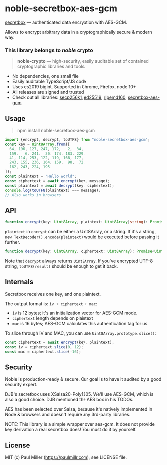 # noble-secretbox-aes-gcm

[secretbox](https://nacl.cr.yp.to/secretbox.html) — authenticated data encryption with AES-GCM.

Allows to encrypt arbitrary data in a cryptographically secure & modern way.

### This library belongs to *noble* crypto

> **noble-crypto** — high-security, easily auditable set of contained cryptographic libraries and tools.

- No dependencies, one small file
- Easily auditable TypeScript/JS code
- Uses es2019 bigint. Supported in Chrome, Firefox, node 10+
- All releases are signed and trusted
- Check out all libraries:
  [secp256k1](https://github.com/paulmillr/noble-secp256k1),
  [ed25519](https://github.com/paulmillr/noble-ed25519),
  [ripemd160](https://github.com/paulmillr/noble-ripemd160),
  [secretbox-aes-gcm](https://github.com/paulmillr/noble-secretbox-aes-gcm)

## Usage

> npm install noble-secretbox-aes-gcm

```js
import {encrypt, decrypt, toUTF8} from "noble-secretbox-aes-gcm";
const key = Uint8Array.from([
  64, 196, 127, 247, 172,   2,  34,
  159,   6, 241,  30, 174, 183, 229,
  41, 114, 253, 122, 119, 168, 177,
  243, 155, 236, 164, 159,  98,  72,
  162, 243, 224, 195
]);
const plaintext = "Hello world";
const ciphertext = await encrypt(key, message);
const plaintext = await decrypt(key, ciphertext);
console.log(toUTF8(plaintext) === message);
// Also works in browsers
```

## API

```typescript
function encrypt(key: Uint8Array, plaintext: Uint8Array|string): Promise<Uint8Array>;
```

`plaintext` in `encrypt` can be either a Uint8Array, or a string. If it's a string,
`new TextDecoder().encode(plaintext)` would be executed before passing it further.

```typescript
function decrypt(key: Uint8Array, ciphertext: Uint8Array): Promise<Uint8Array>;
```

Note that `decrypt` always returns `Uint8Array`. If you've encrypted UTF-8 string,
`toUTF8(result)` should be enough to get it back.

## Internals

Secretbox receives one key, and one plaintext.

The output format is: `iv + ciphertext + mac`:

- `iv` is 12 bytes; it's an initialization vector for AES-GCM mode.
- `ciphertext` length depends on plaintext
- `mac` is 16 bytes; AES-GCM calculates this authentication tag for us.

To slice through IV and MAC, you can use `Uint8Array.prototype.slice()`:

```js
const ciphertext = await encrypt(key, plaintext);
const iv = ciphertext.slice(0, 12);
const mac = ciphertext.slice(-16);
```

## Security

Noble is production-ready & secure. Our goal is to have it audited by a good security expert.

DJB's secretbox uses XSalsa20-Poly1305. We'll use AES-GCM, which is also a good choice. DJB mentioned the AES box in his TODOs.

AES has been selected over Salsa, because it's natively implemented in Node & browsers and doesn't require any 3rd-party libraries.

NOTE: This library is a simple wrapper over aes-gcm. It does not provide key derivation a real secretbox does! You must do it by yourself.

## License

MIT (c) Paul Miller (https://paulmillr.com), see LICENSE file.
